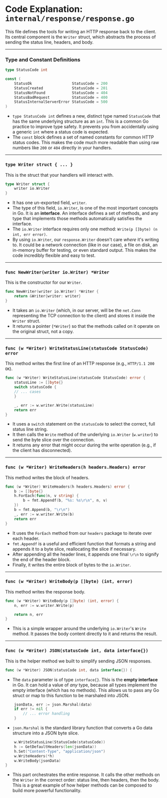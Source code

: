 # Code Explanation: `internal/response/response.go`

This file defines the tools for writing an HTTP response back to the client. Its central component is the `Writer` struct, which abstracts the process of sending the status line, headers, and body.

---

### Type and Constant Definitions

```go
type StatusCode int

const (
	StatusOk                  StatusCode = 200
	StatusCreated             StatusCode = 201
	StatusNotFound            StatusCode = 404
	StatusBadRequest          StatusCode = 400
	StatusInternalServerError StatusCode = 500
)
```
- `type StatusCode int` defines a new, distinct type named `StatusCode` that has the same underlying structure as an `int`. This is a common Go practice to improve type safety. It prevents you from accidentally using a generic `int` where a status code is expected.
- The `const` block defines a set of named constants for common HTTP status codes. This makes the code much more readable than using raw numbers like `200` or `404` directly in your handlers.

---

### `type Writer struct { ... }`

This is the struct that your handlers will interact with.

```go
type Writer struct {
	writer io.Writer
}
```
- It has one un-exported field, `writer`.
- The type of this field, `io.Writer`, is one of the most important concepts in Go. It is an **interface**. An interface defines a set of methods, and any type that implements those methods automatically satisfies the interface.
- The `io.Writer` interface requires only one method: `Write(p []byte) (n int, err error)`.
- By using `io.Writer`, our `response.Writer` doesn't care *where* it's writing to. It could be a network connection (like in our case), a file on disk, an in-memory buffer for testing, or even standard output. This makes the code incredibly flexible and easy to test.

---

### `func NewWriter(writer io.Writer) *Writer`

This is the constructor for our `Writer`.

```go
func NewWriter(writer io.Writer) *Writer {
	return &Writer{writer: writer}
}
```
- It takes an `io.Writer` (which, in our server, will be the `net.Conn` representing the TCP connection to the client) and stores it inside the `Writer` struct.
- It returns a pointer (`*Writer`) so that the methods called on it operate on the original struct, not a copy.

---

### `func (w *Writer) WriteStatusLine(statusCode StatusCode) error`

This method writes the first line of an HTTP response (e.g., `HTTP/1.1 200 OK`).

```go
func (w *Writer) WriteStatusLine(statusCode StatusCode) error {
	statusLine := []byte{}
	switch statusCode {
	// ... cases
	}

	_, err := w.writer.Write(statusLine)
	return err
}
```
- It uses a `switch` statement on the `statusCode` to select the correct, full status line string.
- It then calls the `Write` method of the underlying `io.Writer` (`w.writer`) to send the byte slice over the connection.
- It returns any error that might occur during the write operation (e.g., if the client has disconnected).

---

### `func (w *Writer) WriteHeaders(h headers.Headers) error`

This method writes the block of headers.

```go
func (w *Writer) WriteHeaders(h headers.Headers) error {
	b := []byte{}
	h.ForEach(func(n, v string) {
		b = fmt.Appendf(b, "%s: %s\r\n", n, v)
	})
	b = fmt.Append(b, "\r\n")
	_, err := w.writer.Write(b)
	return err
}
```
- It uses the `ForEach` method from our `headers` package to iterate over each header.
- `fmt.Appendf` is a useful and efficient function that formats a string and appends it to a byte slice, reallocating the slice if necessary.
- After appending all the header lines, it appends one final `\r\n` to signify the end of the header block.
- Finally, it writes the entire block of bytes to the `io.Writer`.

---

### `func (w *Writer) WriteBody(p []byte) (int, error)`

This method writes the response body.

```go
func (w *Writer) WriteBody(p []byte) (int, error) {
	n, err := w.writer.Write(p)

	return n, err
}
```
- This is a simple wrapper around the underlying `io.Writer`'s `Write` method. It passes the body content directly to it and returns the result.

---

### `func (w *Writer) JSON(statusCode int, data interface{})`

This is the helper method we built to simplify sending JSON responses.

```go
func (w *Writer) JSON(statusCode int, data interface{}) {
```
- The `data` parameter is of type `interface{}`. This is the **empty interface** in Go. It can hold a value of *any* type, because all types implement the empty interface (which has no methods). This allows us to pass any Go struct or map to this function to be marshaled into JSON.

```go
	jsonData, err := json.Marshal(data)
	if err != nil {
		// ... error handling
	}
```
- `json.Marshal` is the standard library function that converts a Go data structure into a JSON byte slice.

```go
	w.WriteStatusLine(StatusCode(statusCode))
	h := GetDefaultHeaders(len(jsonData))
	h.Set("Content-Type", "application/json")
	w.WriteHeaders(*h)
	w.WriteBody(jsonData)
}
```
- This part orchestrates the entire response. It calls the other methods on the `Writer` in the correct order: status line, then headers, then the body. This is a great example of how helper methods can be composed to build more powerful functionality.

```
